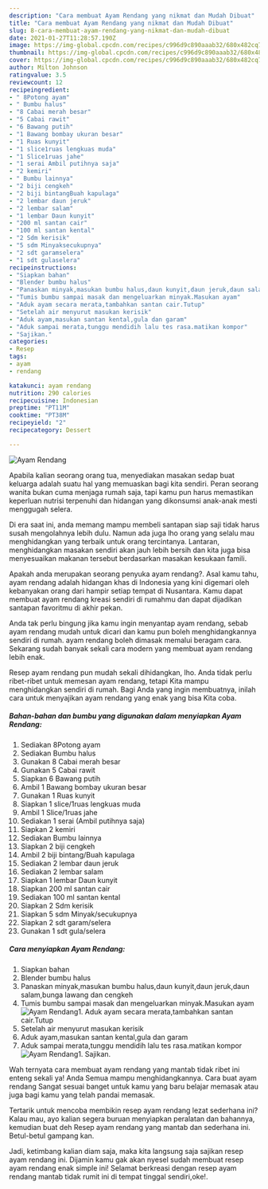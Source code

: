```yaml
---
description: "Cara membuat Ayam Rendang yang nikmat dan Mudah Dibuat"
title: "Cara membuat Ayam Rendang yang nikmat dan Mudah Dibuat"
slug: 8-cara-membuat-ayam-rendang-yang-nikmat-dan-mudah-dibuat
date: 2021-01-27T11:28:57.190Z
image: https://img-global.cpcdn.com/recipes/c996d9c890aaab32/680x482cq70/ayam-rendang-foto-resep-utama.jpg
thumbnail: https://img-global.cpcdn.com/recipes/c996d9c890aaab32/680x482cq70/ayam-rendang-foto-resep-utama.jpg
cover: https://img-global.cpcdn.com/recipes/c996d9c890aaab32/680x482cq70/ayam-rendang-foto-resep-utama.jpg
author: Milton Johnson
ratingvalue: 3.5
reviewcount: 12
recipeingredient:
- " 8Potong ayam"
- " Bumbu halus"
- "8 Cabai merah besar"
- "5 Cabai rawit"
- "6 Bawang putih"
- "1 Bawang bombay ukuran besar"
- "1 Ruas kunyit"
- "1 slice1ruas lengkuas muda"
- "1 Slice1ruas jahe"
- "1 serai Ambil putihnya saja"
- "2 kemiri"
- " Bumbu lainnya"
- "2 biji cengkeh"
- "2 biji bintangBuah kapulaga"
- "2 lembar daun jeruk"
- "2 lembar salam"
- "1 lembar Daun kunyit"
- "200 ml santan cair"
- "100 ml santan kental"
- "2 Sdm kerisik"
- "5 sdm Minyaksecukupnya"
- "2 sdt garamselera"
- "1 sdt gulaselera"
recipeinstructions:
- "Siapkan bahan"
- "Blender bumbu halus"
- "Panaskan minyak,masukan bumbu halus,daun kunyit,daun jeruk,daun salam,bunga lawang dan cengkeh"
- "Tumis bumbu sampai masak dan mengeluarkan minyak.Masukan ayam"
- "Aduk ayam secara merata,tambahkan santan cair.Tutup"
- "Setelah air menyurut masukan kerisik"
- "Aduk ayam,masukan santan kental,gula dan garam"
- "Aduk sampai merata,tunggu mendidih lalu tes rasa.matikan kompor"
- "Sajikan."
categories:
- Resep
tags:
- ayam
- rendang

katakunci: ayam rendang 
nutrition: 290 calories
recipecuisine: Indonesian
preptime: "PT11M"
cooktime: "PT38M"
recipeyield: "2"
recipecategory: Dessert

---
```



![Ayam Rendang](https://img-global.cpcdn.com/recipes/c996d9c890aaab32/680x482cq70/ayam-rendang-foto-resep-utama.jpg)

Apabila kalian seorang orang tua, menyediakan masakan sedap buat keluarga adalah suatu hal yang memuaskan bagi kita sendiri. Peran seorang  wanita bukan cuma menjaga rumah saja, tapi kamu pun harus memastikan keperluan nutrisi terpenuhi dan hidangan yang dikonsumsi anak-anak mesti menggugah selera.

Di era  saat ini, anda memang mampu membeli santapan siap saji tidak harus susah mengolahnya lebih dulu. Namun ada juga lho orang yang selalu mau menghidangkan yang terbaik untuk orang tercintanya. Lantaran, menghidangkan masakan sendiri akan jauh lebih bersih dan kita juga bisa menyesuaikan makanan tersebut berdasarkan masakan kesukaan famili. 



Apakah anda merupakan seorang penyuka ayam rendang?. Asal kamu tahu, ayam rendang adalah hidangan khas di Indonesia yang kini digemari oleh kebanyakan orang dari hampir setiap tempat di Nusantara. Kamu dapat membuat ayam rendang kreasi sendiri di rumahmu dan dapat dijadikan santapan favoritmu di akhir pekan.

Anda tak perlu bingung jika kamu ingin menyantap ayam rendang, sebab ayam rendang mudah untuk dicari dan kamu pun boleh menghidangkannya sendiri di rumah. ayam rendang boleh dimasak memalui beragam cara. Sekarang sudah banyak sekali cara modern yang membuat ayam rendang lebih enak.

Resep ayam rendang pun mudah sekali dihidangkan, lho. Anda tidak perlu ribet-ribet untuk memesan ayam rendang, tetapi Kita mampu menghidangkan sendiri di rumah. Bagi Anda yang ingin membuatnya, inilah cara untuk menyajikan ayam rendang yang enak yang bisa Kita coba.

<!--inarticleads1-->

##### Bahan-bahan dan bumbu yang digunakan dalam menyiapkan Ayam Rendang:

1. Sediakan  8Potong ayam
1. Sediakan  Bumbu halus
1. Gunakan 8 Cabai merah besar
1. Gunakan 5 Cabai rawit
1. Siapkan 6 Bawang putih
1. Ambil 1 Bawang bombay ukuran besar
1. Gunakan 1 Ruas kunyit
1. Siapkan 1 slice/1ruas lengkuas muda
1. Ambil 1 Slice/1ruas jahe
1. Sediakan 1 serai (Ambil putihnya saja)
1. Siapkan 2 kemiri
1. Sediakan  Bumbu lainnya
1. Siapkan 2 biji cengkeh
1. Ambil 2 biji bintang/Buah kapulaga
1. Sediakan 2 lembar daun jeruk
1. Sediakan 2 lembar salam
1. Siapkan 1 lembar Daun kunyit
1. Siapkan 200 ml santan cair
1. Sediakan 100 ml santan kental
1. Siapkan 2 Sdm kerisik
1. Siapkan 5 sdm Minyak/secukupnya
1. Siapkan 2 sdt garam/selera
1. Gunakan 1 sdt gula/selera




<!--inarticleads2-->

##### Cara menyiapkan Ayam Rendang:

1. Siapkan bahan
1. Blender bumbu halus
1. Panaskan minyak,masukan bumbu halus,daun kunyit,daun jeruk,daun salam,bunga lawang dan cengkeh
1. Tumis bumbu sampai masak dan mengeluarkan minyak.Masukan ayam
<img src="//assets-global.cpcdn.com/assets/icons/button_play-2c75c40dde080a61004c1f40b05d8f140eaff45d7e9e6481dc71c63d2e7c4909.png" alt="Ayam Rendang">1. Aduk ayam secara merata,tambahkan santan cair.Tutup
1. Setelah air menyurut masukan kerisik
1. Aduk ayam,masukan santan kental,gula dan garam
1. Aduk sampai merata,tunggu mendidih lalu tes rasa.matikan kompor
<img src="//assets-global.cpcdn.com/assets/icons/button_play-2c75c40dde080a61004c1f40b05d8f140eaff45d7e9e6481dc71c63d2e7c4909.png" alt="Ayam Rendang">1. Sajikan.




Wah ternyata cara membuat ayam rendang yang mantab tidak ribet ini enteng sekali ya! Anda Semua mampu menghidangkannya. Cara buat ayam rendang Sangat sesuai banget untuk kamu yang baru belajar memasak atau juga bagi kamu yang telah pandai memasak.

Tertarik untuk mencoba membikin resep ayam rendang lezat sederhana ini? Kalau mau, ayo kalian segera buruan menyiapkan peralatan dan bahannya, kemudian buat deh Resep ayam rendang yang mantab dan sederhana ini. Betul-betul gampang kan. 

Jadi, ketimbang kalian diam saja, maka kita langsung saja sajikan resep ayam rendang ini. Dijamin kamu gak akan nyesel sudah membuat resep ayam rendang enak simple ini! Selamat berkreasi dengan resep ayam rendang mantab tidak rumit ini di tempat tinggal sendiri,oke!.

